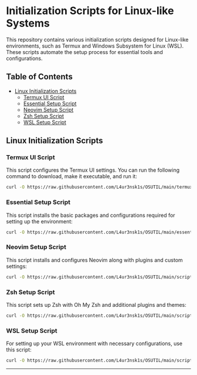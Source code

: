 
# Initialization Scripts for Linux-like Systems

This repository contains various initialization scripts designed for Linux-like environments, such as Termux and Windows Subsystem for Linux (WSL). These scripts automate the setup process for essential tools and configurations.

## Table of Contents

- [Linux Initialization Scripts](#linux-initialization-scripts)
  - [Termux UI Script](#termux-ui-script)
  - [Essential Setup Script](#essential-setup-script)
  - [Neovim Setup Script](#neovim-setup-script)
  - [Zsh Setup Script](#zsh-setup-script)
  - [WSL Setup Script](#wsl-setup-script)

## Linux Initialization Scripts

### Termux UI Script

This script configures the Termux UI settings. You can run the following command to download, make it executable, and run it:

```bash
curl -O https://raw.githubusercontent.com/L4ur3nsk1s/OSUTIL/main/termux-ui.sh && chmod +x termux-ui.sh && ./termux-ui.sh
```

### Essential Setup Script

This script installs the basic packages and configurations required for setting up the environment:

```bash
curl -O https://raw.githubusercontent.com/L4ur3nsk1s/OSUTIL/main/essentials.sh && chmod +x essentials.sh && ./essentials.sh
```

### Neovim Setup Script

This script installs and configures Neovim along with plugins and custom settings:

```bash
curl -O https://raw.githubusercontent.com/L4ur3nsk1s/OSUTIL/main/scripts/nvim.sh && chmod +x scripts/nvim.sh && ./scripts/nvim.sh
```

### Zsh Setup Script

This script sets up Zsh with Oh My Zsh and additional plugins and themes:

```bash
curl -O https://raw.githubusercontent.com/L4ur3nsk1s/OSUTIL/main/scripts/zsh.sh && chmod +x scripts/zsh.sh && ./scripts/zsh.sh
```

### WSL Setup Script

For setting up your WSL environment with necessary configurations, use this script:

```bash
curl -O https://raw.githubusercontent.com/L4ur3nsk1s/OSUTIL/main/scripts/wsl.sh && chmod +x scripts/wsl.sh && ./scripts/wsl.sh
```

---
